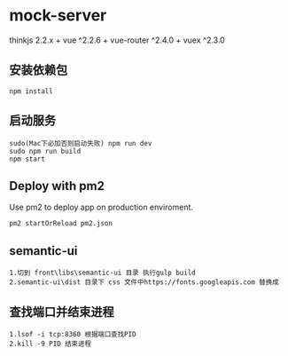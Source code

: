# mock-server
thinkjs 2.2.x + vue ^2.2.6 + vue-router ^2.4.0 + vuex ^2.3.0

## 安装依赖包

```
npm install
```

## 启动服务

```
sudo(Mac下必加否则启动失败) npm run dev
sudo npm run build
npm start
```

## Deploy with pm2

Use pm2 to deploy app on production enviroment.

```
pm2 startOrReload pm2.json
```

## semantic-ui

```
1.切到 front\libs\semantic-ui 目录 执行gulp build
2.semantic-ui\dist 目录下 css 文件中https://fonts.googleapis.com 替换成
```


## 查找端口并结束进程

```
1.lsof -i tcp:8360 根据端口查找PID
2.kill -9 PID 结束进程
```
